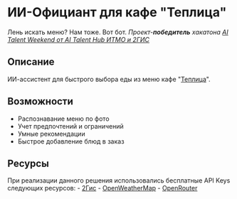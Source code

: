 # ИИ-Официант для кафе "Теплица"
Лень искать меню? Нам тоже. Вот бот. 
*Проект-**победитель** хакатона [AI Talent Weekend от AI Talent Hub ИТМО и 2ГИС](https://ai-talent-hub.timepad.ru/event/3424675/)* 

## Описание
ИИ-ассистент для быстрого выбора еды из меню кафе "[Теплица](https://2gis.ru/novosibirsk/firm/70000001020753581?m=82.897264%2C54.979741%2F16)".


## Возможности
- Распознавание меню по фото
- Учет предпочтений и ограничений
- Умные рекомендации
- Быстрое добавление блюд в заказ



<!-- ### Installation
1. Get a free API Key at [https://example.com](https://example.com)
2. Clone the repo
   ```sh
   git clone https://github.com/github_username/repo_name.git
   ```
3. Install NPM packages
   ```sh
   npm install
   ```
4. Enter your API in `config.js`
   ```js
   const API_KEY = 'ENTER YOUR API';
   ```
5. Change git remote url to avoid accidental pushes to base project
   ```sh
   git remote set-url origin github_username/repo_name
   git remote -v # confirm the changes -->

## Ресурсы
При реализации данного решения использовались бесплатные API Keys следующих ресурсов:
    - [2Гис](https://platform.2gis.ru/ru)
    - [OpenWeatherMap](https://openweathermap.org/api)
    - [OpenRouter](https://openrouter.ai/)
